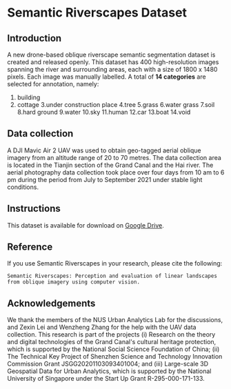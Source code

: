 # Semantic Riverscapes Dataset
## Introduction
A new drone-based oblique riverscape semantic segmentation dataset is created and released openly. 
This dataset has 400 high-resolution images spanning the river and surrounding areas, each with a size of 1800 x 1480 pixels.
Each image was manually labelled. 
A total of **14 categories** are selected for annotation, namely: 
1. building
2. cottage
3.under construction place
4.tree
5.grass
6.water grass
7.soil
8.hard ground
9.water
10.sky
11.human
12.car
13.boat
14.void

## Data collection
A DJI Mavic Air 2 UAV was used to obtain geo-tagged aerial oblique imagery from an altitude range of 20 to 70 metres.
The data collection area is located in the Tianjin section of the Grand Canal and the Hai river.
The aerial photography data collection took place over four days from 10 am to 6 pm during the period from July to September 2021 under stable light conditions. 

## Instructions
This dataset is available for download on [Google Drive](https://drive.google.com/file/d/1gzTm4P3UFSKJ-v4g4Br2vuTQwSQRRYWC/view?usp=sharing).

## Reference
If you use Semantic Riverscapes in your research, please cite the following:
```
Semantic Riverscapes: Perception and evaluation of linear landscapes from oblique imagery using computer vision.
```

## Acknowledgements
We thank the members of the NUS Urban Analytics Lab for the discussions, and Zexin Lei and Wenzheng Zhang for the help with the UAV data collection.
This research is part of the projects 
(i) Research on the theory and digital technologies of the Grand Canal's cultural heritage protection, which is supported by the National Social Science Foundation of China; 
(ii) The Technical Key Project of Shenzhen Science and Technology Innovation Commission Grant JSGG20201103093401004; 
and (iii) Large-scale 3D Geospatial Data for Urban Analytics, which is supported by the National University of Singapore under the Start Up Grant R-295-000-171-133.
